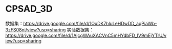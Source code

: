 # CPSAD_3D
数据集：https://drive.google.com/file/d/1OuDK7hluLeHDwDD_aqPiaWb-3zFS08ni/view?usp=sharing
实验数据集：https://drive.google.com/file/d/1AjcgWAuXACVnC5mHYdbFD_IV9mEjYTrU/view?usp=sharing
